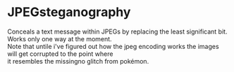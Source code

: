 # JPEGsteganography
Conceals a text message within JPEGs by replacing the least significant bit. Works only one way at the moment.  
Note that untile i've figured out how the jpeg encoding works the images will get corrupted to the point where  
it resembles the missingno glitch from pokémon.

